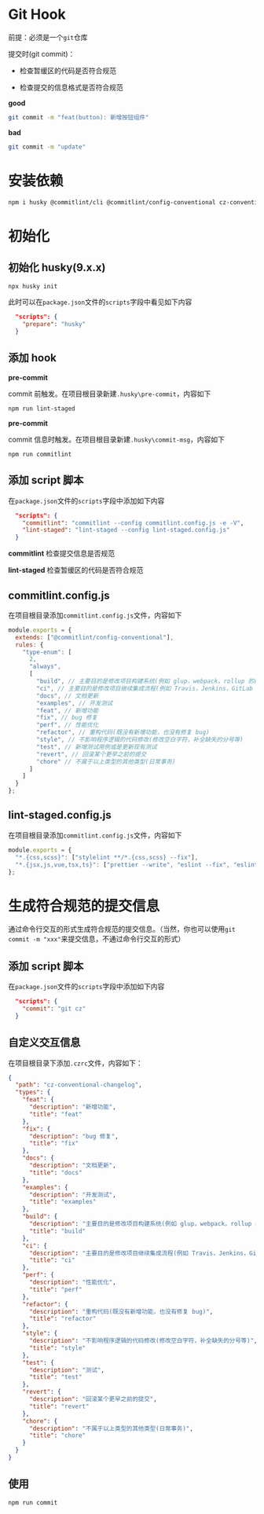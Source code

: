 # Git Hook

前提：必须是一个`git`仓库

提交时(git commit)：

- 检查暂缓区的代码是否符合规范

- 检查提交的信息格式是否符合规范

**good**

```bash
git commit -m "feat(button): 新增按钮组件"
```

**bad**

```bash
git commit -m "update"
```

# 安装依赖

```bash
npm i husky @commitlint/cli @commitlint/config-conventional cz-conventional-changelog lint-staged -D
```

# 初始化

## 初始化 husky(9.x.x)

```bash
npx husky init
```

此时可以在`package.json`文件的`scripts`字段中看见如下内容

```json
  "scripts": {
    "prepare": "husky"
  }
```

## 添加 hook

**pre-commit**

commit 前触发。在项目根目录新建`.husky\pre-commit`，内容如下

```
npm run lint-staged
```

**pre-commit**

commit 信息时触发。在项目根目录新建`.husky\commit-msg`，内容如下

```
npm run commitlint
```

## 添加 script 脚本

在`package.json`文件的`scripts`字段中添加如下内容

```json
  "scripts": {
    "commitlint": "commitlint --config commitlint.config.js -e -V",
    "lint-staged": "lint-staged --config lint-staged.config.js"
  }
```

**commitlint** 检查提交信息是否规范

**lint-staged** 检查暂缓区的代码是否符合规范

## commitlint.config.js

在项目根目录添加`commitlint.config.js`文件，内容如下

```javascript
module.exports = {
  extends: ["@commitlint/config-conventional"],
  rules: {
    "type-enum": [
      2,
      "always",
      [
        "build", // 主要目的是修改项目构建系统(例如 glup，webpack，rollup 的配置等)的提交
        "ci", // 主要目的是修改项目继续集成流程(例如 Travis，Jenkins，GitLab CI，Circle等)的提交
        "docs", // 文档更新
        "examples", // 开发测试
        "feat", // 新增功能
        "fix", // bug 修复
        "perf", // 性能优化
        "refactor", // 重构代码(既没有新增功能，也没有修复 bug)
        "style", // 不影响程序逻辑的代码修改(修改空白字符，补全缺失的分号等)
        "test", // 新增测试用例或是更新现有测试
        "revert", // 回滚某个更早之前的提交
        "chore" // 不属于以上类型的其他类型(日常事务)
      ]
    ]
  }
};
```

## lint-staged.config.js

在项目根目录添加`commitlint.config.js`文件，内容如下

```javascript
module.exports = {
  "*.{css,scss}": ["stylelint **/*.{css,scss} --fix"],
  "*.{jsx,js,vue,tsx,ts}": ["prettier --write", "eslint --fix", "eslint"]
};
```

# 生成符合规范的提交信息

通过命令行交互的形式生成符合规范的提交信息。（当然，你也可以使用`git commit -m "xxx"`来提交信息，不通过命令行交互的形式）

## 添加 script 脚本

在`package.json`文件的`scripts`字段中添加如下内容

```json
  "scripts": {
    "commit": "git cz"
  }
```

## 自定义交互信息

在项目根目录下添加`.czrc`文件，内容如下：

```json
{
  "path": "cz-conventional-changelog",
  "types": {
    "feat": {
      "description": "新增功能",
      "title": "feat"
    },
    "fix": {
      "description": "bug 修复",
      "title": "fix"
    },
    "docs": {
      "description": "文档更新",
      "title": "docs"
    },
    "examples": {
      "description": "开发测试",
      "title": "examples"
    },
    "build": {
      "description": "主要目的是修改项目构建系统(例如 glup，webpack，rollup 的配置等)的提交",
      "title": "build"
    },
    "ci": {
      "description": "主要目的是修改项目继续集成流程(例如 Travis，Jenkins，GitLab CI，Circle等)的提交",
      "title": "ci"
    },
    "perf": {
      "description": "性能优化",
      "title": "perf"
    },
    "refactor": {
      "description": "重构代码(既没有新增功能，也没有修复 bug)",
      "title": "refactor"
    },
    "style": {
      "description": "不影响程序逻辑的代码修改(修改空白字符，补全缺失的分号等)",
      "title": "style"
    },
    "test": {
      "description": "测试",
      "title": "test"
    },
    "revert": {
      "description": "回滚某个更早之前的提交",
      "title": "revert"
    },
    "chore": {
      "description": "不属于以上类型的其他类型(日常事务)",
      "title": "chore"
    }
  }
}
```

## 使用

```bash
npm run commit
```
